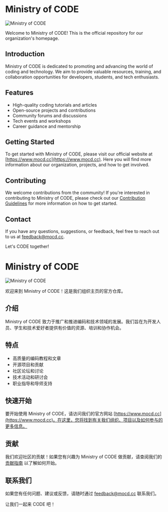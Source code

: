 # Ministry of CODE

![Ministry of CODE](https://ribo.mocd.fun/static/MOC.01b5f832.png)

Welcome to Ministry of CODE! This is the official repository for our organization's homepage.

## Introduction

Ministry of CODE is dedicated to promoting and advancing the world of coding and technology. We aim to provide valuable resources, training, and collaboration opportunities for developers, students, and tech enthusiasts.

## Features

- High-quality coding tutorials and articles
- Open-source projects and contributions
- Community forums and discussions
- Tech events and workshops
- Career guidance and mentorship

## Getting Started

To get started with Ministry of CODE, please visit our official website at [https://www.mocd.cc](https://www.mocd.cc). Here you will find more information about our organization, projects, and how to get involved.

## Contributing

We welcome contributions from the community! If you're interested in contributing to Ministry of CODE, please check out our [Contribution Guidelines](CONTRIBUTING.md) for more information on how to get started.

## Contact

If you have any questions, suggestions, or feedback, feel free to reach out to us at [feedback@mocd.cc](mailto:feedback@mocd.cc).

Let's CODE together!

# Ministry of CODE

![Ministry of CODE](https://ribo.mocd.fun/static/MOC.01b5f832.png)

欢迎来到 Ministry of CODE！这是我们组织主页的官方仓库。

## 介绍

Ministry of CODE 致力于推广和推进编码和技术领域的发展。我们旨在为开发人员、学生和技术爱好者提供有价值的资源、培训和协作机会。

## 特点

- 高质量的编码教程和文章
- 开源项目和贡献
- 社区论坛和讨论
- 技术活动和研讨会
- 职业指导和导师支持

## 快速开始

要开始使用 Ministry of CODE，请访问我们的官方网站 [https://www.mocd.cc](https://www.mocd.cc)。在这里，您将找到有关我们组织、项目以及如何参与的更多信息。

## 贡献

我们欢迎社区的贡献！如果您有兴趣为 Ministry of CODE 做贡献，请查阅我们的 [贡献指南](CONTRIBUTING.md) 以了解如何开始。

## 联系我们

如果您有任何问题、建议或反馈，请随时通过 [feedback@mocd.cc](mailto:feedback@mocd.cc) 联系我们。

让我们一起来 CODE 吧！
